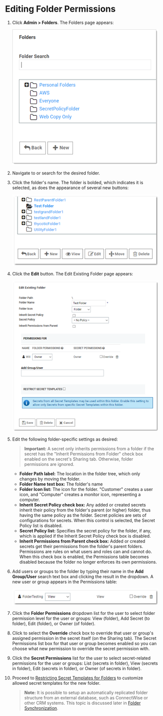 [title]: # (Editing Folder Permissions)
[tags]: # (Folder)
[priority]: # (1000)

# Editing Folder Permissions

1. Click **Admin > Folders**. The Folders page appears:

   ![1567715914715](images/1567715914715.png)

1. Navigate to or search for the desired folder.

1. Click the folder's name. The folder is bolded, which indicates it is selected, as does the appearance of several new buttons:

   ![1556811837398](images/1556811837398.png)

1. Click the **Edit** button. The Edit Existing Folder page appears:

   ![1556811948619](images/1556811948619.png)

1. Edit the following  folder-specific settings as desired:

   > **Important:** A secret only inherits permissions from a folder if the secret has the "Inherit Permissions from Folder" check box enabled on the secret's Sharing tab. Otherwise, folder permissions are ignored.

   - **Folder Path label:** The location in the folder tree, which only changes by moving the folder.
   - **Folder Name text box:** The folder's name
   - **Folder Icon list:** The icon for the folder. "Customer" creates a user icon, and "Computer" creates a monitor icon, representing a computer.
   - **Inherit Secret Policy check box:** Any added or created secrets inherit their policy from the folder's parent (or higher) folder, thus having the same policy as the folder. Secret policies are sets of configurations for secrets. When this control is selected, the Secret Policy list is disabled.
   - **Secret Policy list:** Specifies the secret policy for the folder, if any, which is applied if the Inherit Secret Policy check box is disabled.
   - **Inherit Permissions from Parent check box:** Added or created secrets get their permissions from the folder's parent folders. Permissions are rules on what users and roles can and cannot do. When this check box is enabled, the Permissions table becomes disabled because the folder no longer enforces its own permissions.

1. Add users or groups to the folder by typing their name in the **Add Group/User** search text box and clicking the result in the dropdown. A new user or group appears in the Permissions table:

   ![1556819983941](images/1556819983941.png)

1. Click the **Folder Permissions** dropdown list for the user to select folder permission level for the user or groups: View (folder), Add Secret (to folder), Edit (folder), or Owner (of folder).

1. Click to select the **Override** check box to override that user or group's assigned permission in the secret itself (on the Sharing tab). The Secret Permissions list box for that user or group becomes enabled so you can choose what new permission to override the secret permission with.

1. Click the **Secret Permissions** list for the user to select secret-related permissions for the user or groups: List (secrets in folder), View (secrets in folder), Edit (secrets in folder), or Owner (of secrets in folder).

1. Proceed to [Restricting Secret Templates for Folders](#Restricting-Secret-Templates-for-Folders) to customize allowed secret templates for the new folder.

   > **Note:** It is possible to setup an automatically replicated folder structure from an external database, such as ConnectWise or other CRM systems. This topic is discussed later in [Folder Synchronization](#folder-synchronization).

